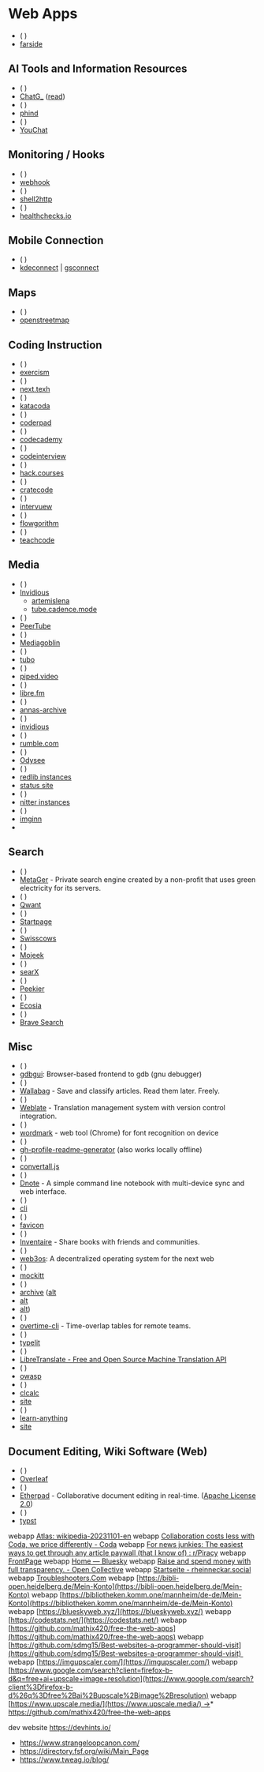 # Web Apps

* ( )
* [farside](https://farside.link/)

## AI Tools and Information Resources
* ( )
* [ChatG_](https://chat.openai.com/chat) ([read](https://martinfowler.com/articles/2023-chatgpt-xu-hao.html))
* ( )
* [phind]()
* ( )
* [YouChat](https://youchat.com/)

## Monitoring / Hooks
* ( )
* [webhook](https://github.com/adnanh/webhook)
* ( )
* [shell2http](https://github.com/msoap/shell2http)
* ( )
* [healthchecks.io](https://healthchecks.io/)

## Mobile Connection
* ( )
* [kdeconnect](https://apps.kde.org/kdeconnect/) | [gsconnect](https://github.com/GSConnect/gnome-shell-extension-gsconnect)

## Maps
* ( )
* [openstreetmap](https://www.openstreetmap.org/)

## Coding Instruction
* ( )
* [exercism]()
* ( )
* [next.texh](https://next.tech/)
* ( )
* [katacoda](https://www.katacoda.com/)
* ( )
* [coderpad](https://coderpad.io/)
* ( )
* [codecademy](https://codecademy.com/)
* ( )
* [codeinterview](https://codeinterview.io/)
* ( )
* [hack.courses](https://hack.courses/)
* ( )
* [cratecode](https://cratecode.com/)
* ( )
* [intervuew](https://www.intervue.io/)
* ( )
* [flowgorithm](http://www.flowgorithm.org/)
* ( )
* [teachcode](https://github.com/madlabsinc/teachcode)

## Media
* ( )
* [Invidious](https://invidious.io/)
  - [artemislena](https://yt.artemislena.eu/)
  - [tube.cadence.mode](https://tube.cadence.moe/)
* ( )
* [PeerTube](https://framagit.org/chocobozzz/PeerTube)
* ( )
* [Mediagoblin](http://mediagoblin.org/)
* ( )
* [tubo](https://migalmoreno.com/projects/tubo.html)
* ( )
* [piped.video](https://piped.video/trending)
* ( )
* [libre.fm](https://libre.fm/)
* ( )
* [annas-archive](https://annas-archive.org/)
* ( )
* [invidious](https://github.com/iv-org/invidious)
* ( )
* [rumble.com](https://rumble.com/)
* ( )
* [Odysee](https://odysee.com/)
* ( )
* [redlib instances](https://github.com/redlib-org/redlib-instances/blob/main/instances.md)
* [status site](https://stats.uptimerobot.com/mpmqAs1G2Q)
* ( )
* [nitter instances](https://github.com/zedeus/nitter/wiki/Instances)
* ( )
* [imginn](https://imginn.com/)
*

## Search
* ( )
* [MetaGer](https://metager.de/en) - Private search engine created by a non-profit that uses green electricity for its servers. 
* ( )
* [Qwant](https://www.qwant.com/?l=en)
* ( )
* [Startpage](https://www.startpage.com/)
* ( )
* [Swisscows](https://swisscows.com/en)
* ( )
* [Mojeek](https://www.mojeek.com/)
* ( )
* [searX](https://searx.info/)
* ( )
* [Peekier](https://peekier.com/)
* ( )
* [Ecosia](https://www.ecosia.org/)
* ( )
* [Brave Search](https://search.brave.com/)

## Misc
* ( )
* [gdbgui](https://github.com/cs01/gdbgui): Browser-based frontend to gdb (gnu debugger)
* ( )
* [Wallabag](https://wallabag.org/en) - Save and classify articles. Read them later. Freely.
* ( )
* [Weblate](https://weblate.org/) - Translation management system with version control integration.
* ( )
* [wordmark](https://wordmark.it/) - web tool (Chrome) for font recognition on device
* ( )
* [gh-profile-readme-generator](https://rahuldkjain.github.io/gh-profile-readme-generator/)  (also works locally offline)
* ( )
* [convertall.js](http://convertall-js.bellz.org/)
* ( )
* [Dnote](https://www.getdnote.com/) - A simple command line notebook with multi-device sync and web interface.
* ( )
* [cli](https://github.com/cloverleaf/cli)
* ( )
* [favicon](https://favicon.io/)
* ( )
* [Inventaire](https://inventaire.io/welcome) - Share books with friends and communities. 
* ( )
* [web3os](https://web3os.sh/): A decentralized operating system for the next web
* ( )
* [mockitt](https://mockitt.wondershare.com/home.html)
* ( )
* [archive](https://archive.is/) ([alt](https://archive.ph/)
* [alt](https://archive.ph/)
* [alt](https://archive.today/))
* ( )
* [overtime-cli](https://github.com/diit/overtime-cli) - Time-overlap tables for remote teams.
* ( )
* [typelit](https://www.typelit.io/)
* ( )
* [LibreTranslate - Free and Open Source Machine Translation API](https://libretranslate.com/)
* ( )
* [owasp](https://owasp.org/)
* ( )
* [clcalc](https://github.com/ovk/clcalc)
* [site](https://clcalc.net/)
* ( )
* [learn-anything](https://github.com/learn-anything/learn-anything.xyz)
* [site](https://learn-anything.xyz/)

## Document Editing, Wiki Software (Web)
* ( )
* [Overleaf](https://www.overleaf.com/)
* ( )
* [Etherpad](http://etherpad.org/) - Collaborative document editing in real-time. ([Apache License 2.0](https://github.com/ether/etherpad-lite/blob/develop/LICENSE))
* ( )
* [typst](https://typst.app/)


webapp [Atlas: wikipedia-20231101-en](https://atlas.nomic.ai/map/475c26d7-b142-4795-9887-02b6eeb18dc0/0d312be6-a3bb-4586-b6b7-53dcd0cbefa5)
webapp [Collaboration costs less with Coda, we price differently - Coda](https://coda.io/product/collaboration-costs-less-with-coda)
webapp [For news junkies: The easiest ways to get through any article paywall (that I know of) : r/Piracy](ghttps://www.reddit.com/r/Piracy/comments/stws33/for_news_junkies_the_easiest_ways_to_get_through/)
webapp [FrontPage](http://www.fitnesse.org/)
webapp [Home — Bluesky](https://staging.bsky.app/)
webapp [Raise and spend money with full transparency. - Open Collective](https://opencollective.com/)
webapp [Startseite - rheinneckar.social](https://rheinneckar.social/home)
webapp [Troubleshooters.Com](http://troubleshooters.com/troubleshooters.htm%23x10021)
webapp [https://bibli-open.heidelberg.de/Mein-Konto](https://bibli-open.heidelberg.de/Mein-Konto)
webapp [https://bibliotheken.komm.one/mannheim/de-de/Mein-Konto](https://bibliotheken.komm.one/mannheim/de-de/Mein-Konto)
webapp [https://blueskyweb.xyz/](https://blueskyweb.xyz/)
webapp [https://codestats.net/](https://codestats.net/)
webapp [https://github.com/mathix420/free-the-web-apps](https://github.com/mathix420/free-the-web-apps)
webapp [https://github.com/sdmg15/Best-websites-a-programmer-should-visit](https://github.com/sdmg15/Best-websites-a-programmer-should-visit) 
webapp [https://imgupscaler.com/](https://imgupscaler.com/)
webapp [https://www.google.com/search?client=firefox-b-d&q=free+ai+upscale+image+resolution](https://www.google.com/search?client%3Dfirefox-b-d%26q%3Dfree%2Bai%2Bupscale%2Bimage%2Bresolution)
webapp [https://www.upscale.media/](https://www.upscale.media/) →* https://github.com/mathix420/free-the-web-apps

dev website https://devhints.io/
* https://www.strangeloopcanon.com/
* https://directory.fsf.org/wiki/Main_Page
* https://www.tweag.io/blog/
